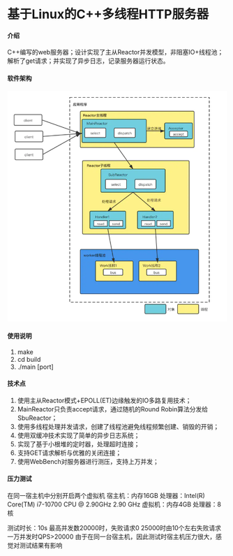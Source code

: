 # 基于Linux的C++多线程HTTP服务器

#### 介绍
C++编写的web服务器；设计实现了主从Reactor并发模型，非阻塞IO+线程池；解析了get请求；并实现了异步日志，记录服务器运行状态。

#### 软件架构
![输入图片说明](reactor%E4%B8%BB%E4%BB%8E%E6%A8%A1%E5%BC%8F.png)

#### 使用说明

1.  make
2.  cd build
3.  ./main [port]

#### 技术点
1.  使用主从Reactor模式+EPOLL(ET)边缘触发的IO多路复用技术；
2.  MainReactor只负责accept请求，通过随机的Round Robin算法分发给SbuReactor；
3.  使用多线程处理并发请求，创建了线程池避免线程频繁创建、销毁的开销；
4.  使用双缓冲技术实现了简单的异步日志系统；
5.  实现了基于小根堆的定时器，处理超时连接；
6.  支持GET请求解析与优雅的关闭连接；
7.  使用WebBench对服务器进行测压，支持上万并发；

#### 压力测试
在同一宿主机中分别开启两个虚拟机
宿主机：内存16GB 处理器：Intel(R) Core(TM) i7-10700 CPU @ 2.90GHz   2.90 GHz
虚拟机：内存4GB  处理器：8核

测试时长：10s
最高并发数20000时，失败请求0
25000时由10个左右失败请求
一万并发时QPS>20000
由于在同一台宿主机，因此测试时宿主机压力很大，感觉对测试结果有影响
